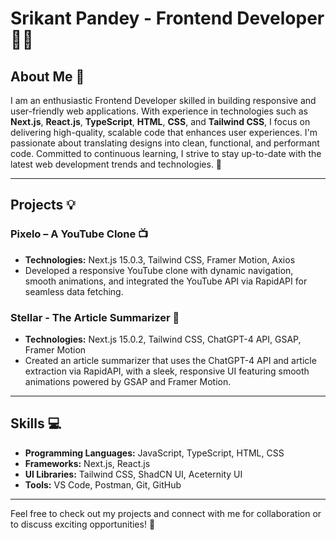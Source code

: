 # Srikant Pandey - Frontend Developer 👨‍💻



## About Me 🤔

I am an enthusiastic Frontend Developer skilled in building responsive and user-friendly web applications. With experience in technologies such as **Next.js**, **React.js**, **TypeScript**, **HTML**, **CSS**, and **Tailwind CSS**, I focus on delivering high-quality, scalable code that enhances user experiences. I'm passionate about translating designs into clean, functional, and performant code. Committed to continuous learning, I strive to stay up-to-date with the latest web development trends and technologies. 🚀

---

## Projects 💡

### **Pixelo – A YouTube Clone 📺**
- **Technologies:** Next.js 15.0.3, Tailwind CSS, Framer Motion, Axios
- Developed a responsive YouTube clone with dynamic navigation, smooth animations, and integrated the YouTube API via RapidAPI for seamless data fetching.

### **Stellar - The Article Summarizer 📰**
- **Technologies:** Next.js 15.0.2, Tailwind CSS, ChatGPT-4 API, GSAP, Framer Motion
- Created an article summarizer that uses the ChatGPT-4 API and article extraction via RapidAPI, with a sleek, responsive UI featuring smooth animations powered by GSAP and Framer Motion.

---

## Skills 💻

- **Programming Languages:** JavaScript, TypeScript, HTML, CSS
- **Frameworks:** Next.js, React.js
- **UI Libraries:** Tailwind CSS, ShadCN UI, Aceternity UI
- **Tools:** VS Code, Postman, Git, GitHub

---

Feel free to check out my projects and connect with me for collaboration or to discuss exciting opportunities! 🤝
